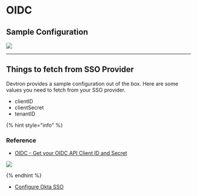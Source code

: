 # OIDC

## Sample Configuration

![](https://devtron-public-asset.s3.us-east-2.amazonaws.com/images/global-configurations/sso-login-service/oidc.jpg)

---

## Things to fetch from SSO Provider

Devtron provides a sample configuration out of the box. Here are some values you need to fetch from your SSO provider.

* clientID
* clientSecret
* tenantID

{% hint style="info" %}

### Reference

* [OIDC - Get your OIDC API Client ID and Secret](https://developer.okta.com/docs/guides/find-your-app-credentials/main/)

![](https://devtron-public-asset.s3.us-east-2.amazonaws.com/images/global-configurations/sso-login-service/secret/oidc-id-secret.jpg
)

{% endhint %}

* [Configure Okta SSO](../../okta.md)







